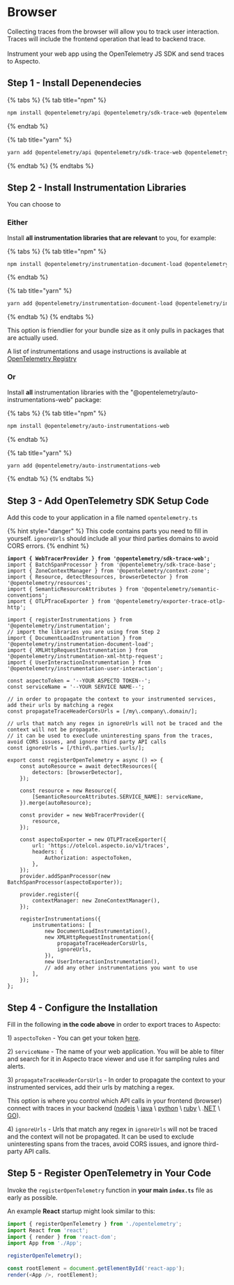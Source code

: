 # Browser

Collecting traces from the browser will allow you to track user interaction. Traces will include the frontend operation that lead to backend trace.\
\
Instrument your web app using the OpenTelemetry JS SDK and send traces to Aspecto.

## Step 1 - Install Depenendecies

{% tabs %}
{% tab title="npm" %}
```bash
npm install @opentelemetry/api @opentelemetry/sdk-trace-web @opentelemetry/sdk-trace-base @opentelemetry/context-zone @opentelemetry/resources @opentelemetry/semantic-conventions @opentelemetry/exporter-trace-otlp-http
```


{% endtab %}

{% tab title="yarn" %}
```bash
yarn add @opentelemetry/api @opentelemetry/sdk-trace-web @opentelemetry/sdk-trace-base @opentelemetry/context-zone @opentelemetry/resources @opentelemetry/semantic-conventions @opentelemetry/exporter-trace-otlp-http @opentelemetry/instrumentation
```
{% endtab %}
{% endtabs %}

## Step 2 - Install Instrumentation Libraries

You can choose to

### Either

&#x20;Install **all instrumentation libraries that are relevant** to you, for example:

{% tabs %}
{% tab title="npm" %}
```bash
npm install @opentelemetry/instrumentation-document-load @opentelemetry/instrumentation-xml-http-request @opentelemetry/instrumentation-user-interaction
```
{% endtab %}

{% tab title="yarn" %}
```bash
yarn add @opentelemetry/instrumentation-document-load @opentelemetry/instrumentation-xml-http-request @opentelemetry/instrumentation-user-interaction
```
{% endtab %}
{% endtabs %}

This option is friendlier for your bundle size as it only pulls in packages that are actually used.

A list of instrumentations and usage instructions is available at [OpenTelemetry Registry](https://opentelemetry.io/ecosystem/registry/?s=Browser\&component=instrumentation\&language=js)&#x20;

### Or

Install **all** instrumentation libraries with the "@opentelemetry/auto-instrumentations-web" package:

{% tabs %}
{% tab title="npm" %}
```bash
npm install @opentelemetry/auto-instrumentations-web
```
{% endtab %}

{% tab title="yarn" %}
```bash
yarn add @opentelemetry/auto-instrumentations-web
```
{% endtab %}
{% endtabs %}

## Step 3 - Add OpenTelemetry SDK Setup Code

Add this code to your application in a file named `opentelemetry.ts`

{% hint style="danger" %}
This code contains parts you need to fill in yourself. `ignoreUrls` should include all your third parties domains to avoid CORS errors.
{% endhint %}

<pre class="language-javascript"><code class="lang-javascript"><strong>import { WebTracerProvider } from '@opentelemetry/sdk-trace-web';
</strong>import { BatchSpanProcessor } from '@opentelemetry/sdk-trace-base';
import { ZoneContextManager } from '@opentelemetry/context-zone';
import { Resource, detectResources, browserDetector } from '@opentelemetry/resources';
import { SemanticResourceAttributes } from '@opentelemetry/semantic-conventions';
import { OTLPTraceExporter } from '@opentelemetry/exporter-trace-otlp-http';

import { registerInstrumentations } from '@opentelemetry/instrumentation';
// import the libraries you are using from Step 2
import { DocumentLoadInstrumentation } from '@opentelemetry/instrumentation-document-load';
import { XMLHttpRequestInstrumentation } from '@opentelemetry/instrumentation-xml-http-request';
import { UserInteractionInstrumentation } from '@opentelemetry/instrumentation-user-interaction';

const aspectoToken = '--YOUR ASPECTO TOKEN--';
const serviceName = '--YOUR SERVICE NAME--';

// in order to propagate the context to your instrumented services, add their urls by matching a regex
const propagateTraceHeaderCorsUrls = [/my\.company\.domain/];

// urls that match any regex in ignoreUrls will not be traced and the context will not be propagate.
// it can be used to execlude uninteresting spans from the traces, avoid CORS issues, and ignore third party API calls
const ignoreUrls = [/third\.parties.\urls/];

export const registerOpenTelemetry = async () => {
    const autoResource = await detectResources({
        detectors: [browserDetector],
    });

    const resource = new Resource({
        [SemanticResourceAttributes.SERVICE_NAME]: serviceName,
    }).merge(autoResource);

    const provider = new WebTracerProvider({
        resource,
    });

    const aspectoExporter = new OTLPTraceExporter({
        url: 'https://otelcol.aspecto.io/v1/traces',
        headers: {
            Authorization: aspectoToken,
        },
    });
    provider.addSpanProcessor(new BatchSpanProcessor(aspectoExporter));

    provider.register({
        contextManager: new ZoneContextManager(),
    });

    registerInstrumentations({
        instrumentations: [
            new DocumentLoadInstrumentation(),
            new XMLHttpRequestInstrumentation({
                propagateTraceHeaderCorsUrls,
                ignoreUrls,
            }),
            new UserInteractionInstrumentation(),
            // add any other instrumentations you want to use
        ],
    });
};
</code></pre>

## Step 4 - Configure the Installation

Fill in the following i**n the code above** in order to export traces to Aspecto:

1\) `aspectoToken` - You can get your token [here](https://app.aspecto.io/86092cc0/integration/tokens).

2\) `serviceName` - The name of your web application. You will be able to filter and search for it in Aspecto trace viewer and use it for sampling rules and alerts.

3\) `propagateTraceHeaderCorsUrls` - In order to propagate the context to your instrumented services, add their urls by matching a regex.

This option is where you control which API calls in your frontend (browser) connect with traces in your backend ([nodejs](nodejs/) \ [java](java.md) \ [python](python.md) \ [ruby](ruby.md) \ .[NET](.net.md) \ [GO](go.md)).

4\) `ignoreUrls` - Urls that match any regex in `ignoreUrls` will not be traced and the context will not be propagated. It can be used to exclude uninteresting spans from the traces, avoid CORS issues, and ignore third-party API calls.

## Step 5 - Register OpenTelemetry in Your Code

Invoke the `registerOpenTelemetry` function in **your main `index.ts`** file as early as possible.

An example **React** startup might look similar to this:

```typescript
import { registerOpenTelemetry } from './opentelemetry';
import React from 'react';
import { render } from 'react-dom';
import App from './App';

registerOpenTelemetry();

const rootElement = document.getElementById('react-app');
render(<App />, rootElement);
```
